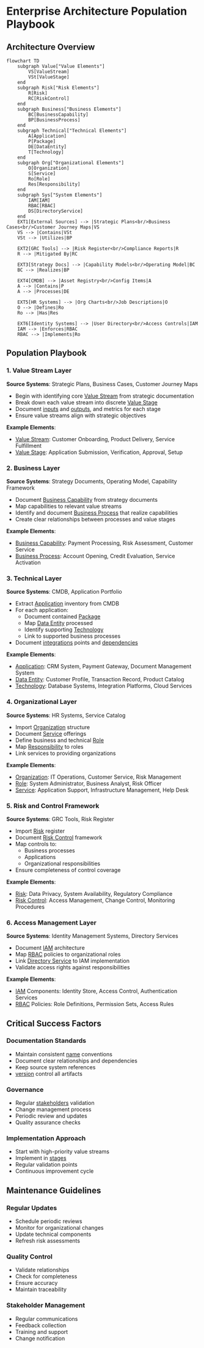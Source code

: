 # Enterprise Architecture Population Playbook

## Architecture Overview

```mermaid
flowchart TD
    subgraph Value["Value Elements"]
        VS[ValueStream]
        VSt[ValueStage]
    end
    subgraph Risk["Risk Elements"]
        R[Risk]
        RC[RiskControl]
    end
    subgraph Business["Business Elements"]
        BC[BusinessCapability]
        BP[BusinessProcess]
    end
    subgraph Technical["Technical Elements"]
        A[Application]
        P[Package]
        DE[DataEntity]
        T[Technology]
    end
    subgraph Org["Organizational Elements"]
        O[Organization]
        S[Service]
        Ro[Role]
        Res[Responsibility]
    end
    subgraph Sys["System Elements"]
        IAM[IAM]
        RBAC[RBAC]
        DS[DirectoryService]
    end
    EXT1[External Sources] --> |Strategic Plans<br/>Business Cases<br/>Customer Journey Maps|VS
    VS --> |Contains|VSt
    VSt --> |Utilizes|BP
    
    EXT2[GRC Tools] --> |Risk Register<br/>Compliance Reports|R
    R --> |Mitigated By|RC
    
    EXT3[Strategy Docs] --> |Capability Models<br/>Operating Model|BC
    BC --> |Realizes|BP
    
    EXT4[CMDB] --> |Asset Registry<br/>Config Items|A
    A --> |Contains|P
    A --> |Processes|DE
    
    EXT5[HR Systems] --> |Org Charts<br/>Job Descriptions|O
    O --> |Defines|Ro
    Ro --> |Has|Res
    
    EXT6[Identity Systems] --> |User Directory<br/>Access Controls|IAM
    IAM --> |Enforces|RBAC
    RBAC --> |Implements|Ro
```

## Population Playbook

### 1. Value Stream Layer
**Source Systems**: Strategic Plans, Business Cases, Customer Journey Maps
- Begin with identifying core [Value Stream](ea-glossary.md#value-stream) from strategic documentation
- Break down each value stream into discrete [Value Stage](ea-glossary.md#value-stage)
- Document [inputs](ea-glossary.md#inputs) and [outputs](ea-glossary.md#outputs), and metrics for each stage
- Ensure value streams align with strategic objectives

**Example Elements**:
- [Value Stream](ea-glossary.md#value-stream): Customer Onboarding, Product Delivery, Service Fulfillment
- [Value Stage](ea-glossary.md#value-stage): Application Submission, Verification, Approval, Setup

### 2. Business Layer
**Source Systems**: Strategy Documents, Operating Model, Capability Framework
- Document [Business Capability](ea-glossary.md#business-capability) from strategy documents
- Map capabilities to relevant value streams
- Identify and document [Business Process](ea-glossary.md#business-process) that realize capabilities
- Create clear relationships between processes and value stages

**Example Elements**:
- [Business Capability](ea-glossary.md#business-capability): Payment Processing, Risk Assessment, Customer Service
- [Business Process](ea-glossary.md#business-process): Account Opening, Credit Evaluation, Service Activation

### 3. Technical Layer
**Source Systems**: CMDB, Application Portfolio
- Extract [Application](ea-glossary.md#application) inventory from CMDB
- For each application:
  - Document contained [Package](ea-glossary.md#package)
  - Map [Data Entity](ea-glossary.md#data-entity) processed
  - Identify supporting [Technology](ea-glossary.md#technology)
  - Link to supported business processes
- Document [integrations](ea-glossary.md#integrations) points and [dependencies](ea-glossary.md#dependencies)

**Example Elements**:
- [Application](ea-glossary.md#application): CRM System, Payment Gateway, Document Management System
- [Data Entity](ea-glossary.md#data-entity): Customer Profile, Transaction Record, Product Catalog
- [Technology](ea-glossary.md#technology): Database Systems, Integration Platforms, Cloud Services

### 4. Organizational Layer
**Source Systems**: HR Systems, Service Catalog
- Import [Organization](ea-glossary.md#organization) structure
- Document [Service](ea-glossary.md#service) offerings
- Define business and technical [Role](ea-glossary.md#role)
- Map [Responsibility](ea-glossary.md#responsibility) to roles
- Link services to providing organizations

**Example Elements**:
- [Organization](ea-glossary.md#organization): IT Operations, Customer Service, Risk Management
- [Role](ea-glossary.md#role): System Administrator, Business Analyst, Risk Officer
- [Service](ea-glossary.md#service): Application Support, Infrastructure Management, Help Desk

### 5. Risk and Control Framework
**Source Systems**: GRC Tools, Risk Register
- Import [Risk](ea-glossary.md#risk) register
- Document [Risk Control](ea-glossary.md#risk-control) framework
- Map controls to:
  - Business processes
  - Applications
  - Organizational responsibilities
- Ensure completeness of control coverage

**Example Elements**:
- [Risk](ea-glossary.md#risk): Data Privacy, System Availability, Regulatory Compliance
- [Risk Control](ea-glossary.md#risk-control): Access Management, Change Control, Monitoring Procedures

### 6. Access Management Layer
**Source Systems**: Identity Management Systems, Directory Services
- Document [IAM](ea-glossary.md#iam-identity-and-access-management) architecture
- Map [RBAC](ea-glossary.md#rbac-role-based-access-control) policies to organizational roles
- Link [Directory Service](ea-glossary.md#directory-service) to IAM implementation
- Validate access rights against responsibilities

**Example Elements**:
- [IAM](ea-glossary.md#iam-identity-and-access-management) Components: Identity Store, Access Control, Authentication Services
- [RBAC](ea-glossary.md#rbac-role-based-access-control) Policies: Role Definitions, Permission Sets, Access Rules

## Critical Success Factors

### Documentation Standards
- Maintain consistent [name](ea-glossary.md#name) conventions
- Document clear relationships and dependencies
- Keep source system references
- [version](ea-glossary.md#version) control all artifacts

### Governance
- Regular [stakeholders](ea-glossary.md#stakeholders) validation
- Change management process
- Periodic review and updates
- Quality assurance checks

### Implementation Approach
- Start with high-priority value streams
- Implement in [stages](ea-glossary.md#stages)
- Regular validation points
- Continuous improvement cycle

## Maintenance Guidelines

### Regular Updates
- Schedule periodic reviews
- Monitor for organizational changes
- Update technical components
- Refresh risk assessments

### Quality Control
- Validate relationships
- Check for completeness
- Ensure accuracy
- Maintain traceability

### Stakeholder Management
- Regular communications
- Feedback collection
- Training and support
- Change notification